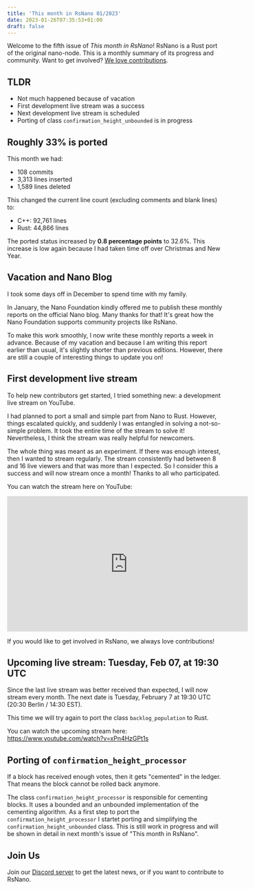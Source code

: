 ```yaml
---
title: 'This month in RsNano 01/2023'
date: 2023-01-26T07:35:53+01:00
draft: false
---
```


Welcome to the fifth issue of _This month in RsNano_! RsNano is a Rust port of the original nano-node. This is a monthly
summary of its progress and community. Want to get involved? [We love contributions](https://rsnano.com/#community).

## TLDR

- Not much happened because of vacation
- First development live stream was a success
- Next development live stream is scheduled
- Porting of class `confirmation_height_unbounded` is in progress

## Roughly 33% is ported

This month we had:

- 108 commits
- 3,313 lines inserted
- 1,589 lines deleted

This changed the current line count (excluding comments and blank lines) to:

- C++: 92,761 lines
- Rust: 44,866 lines

The ported status increased by **0.8 percentage points** to 32.6%. This increase is low again because I had taken time off over Christmas and New Year.

## Vacation and Nano Blog

I took some days off in December to spend time with my family.

In January, the Nano Foundation kindly offered me to publish these monthly reports on the official Nano blog. Many thanks for that! It's great how the Nano Foundation supports community projects like RsNano.

To make this work smoothly, I now write these monthly reports a week in advance. Because of my vacation and because I am writing this report earlier than usual, it's slightly shorter than previous editions. However, there are still a couple of interesting things to update you on!

## First development live stream

To help new contributors get started, I tried something new: a development live stream on YouTube.

I had planned to port a small and simple part from Nano to Rust.
However, things escalated quickly, and suddenly I was entangled in solving a not-so-simple problem. It took the entire time of the stream to solve it! Nevertheless, I think the stream was really helpful for newcomers.

The whole thing was meant as an experiment. If there was enough interest, then I wanted to stream regularly. The stream consistently had between 8 and 16 live viewers and that was more than I expected. So I consider this a success and will now stream once a month! Thanks to all who participated.

You can watch the stream here on YouTube:

<iframe width="560" height="315" src="https://www.youtube.com/embed/xrgGtdMYcKM" title="YouTube video player"
frameborder="0" allow="accelerometer; autoplay; clipboard-write; encrypted-media; gyroscope; picture-in-picture;
web-share" allowfullscreen></iframe>

If you would like to get involved in RsNano, we always love contributions!

## Upcoming live stream: Tuesday, Feb 07, at 19:30 UTC

Since the last live stream was better received than expected, I will now stream every month. The next date is Tuesday, February 7 at 19:30 UTC (20:30 Berlin / 14:30 EST).

This time we will try again to port the class `backlog_population` to Rust.

You can watch the upcoming stream here: https://www.youtube.com/watch?v=xPn4HzGPt1s

## Porting of `confirmation_height_processor`

If a block has received enough votes, then it gets "cemented" in the ledger. That means the block cannot be
rolled back anymore.

The class `confirmation_height_processor` is responsible for cementing blocks. It uses a bounded and an unbounded
implementation of the cementing algorithm. As a first step to port the `confirmation_height_processor` I startet porting and simplifying the `confirmation_height_unbounded` class. This is still work in progress and will be shown in detail in next month's issue of "This month in RsNano".

## Join Us

Join our [Discord server](https://discord.gg/kBwvAyxEWE) to get the latest news, or if you want to contribute to RsNano.
